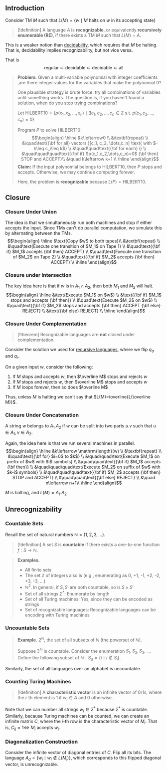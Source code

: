 ## Introduction

Consider TM $M$ such that $L(M)=\{w\mid M \text{ halts on } w \text{ in its accepting state}\}$

>[!definition]
>A language $A$ is **recognizable**, or equivalently **recursively enumerable (RE)**, if there exists a TM $M$ such that $L(M)=A$.

This is a weaker notion than [decidability](Turing%20Machines.md#Recursive%20Languages), which requires that $M$ be halting. That is, decidability implies recognizability, but not vice versa.

That is $$\mathrm{regular} \subset \mathrm{decidable} \subset \mathrm{decidable} \subset\mathrm{all}$$

> **Problem:** Given a multi-variable polynomial with integer coefficients ,are there integer values for the variables that make the polynomial 0?
> 
> One plausible strategy is brute force: try all combinations of variables until something works. The question is, if you haven't found a solution, when do you stop trying combinations?
> 
> Let $\mathrm{HILBERT10}=\{p(x_1, x_2, \dots, x_n)\mid\exists c_1, c_2, \dots, c_n\in \mathbb Z \text{ s.t. } p(c_1, c_2, \dots, c_n)=0\}$
> 
> Program $P$ to solve $\mathrm{HILBERT10}$:
> $$\begin{align}
 \hline
 &k\leftarrow0 \\
 &\textbf{repeat} \\
 &\quad\text{{\bf for all} vectors }[c_1, c_2, \dots,c_n] \text{ with $-k\leq c_i\leq k$} \\
 &\quad\quad\text{{\bf for each} i} \\
 &\quad\quad\quad\text{{\bf if} $p(c_1,c_2,\dots,c_n)=0$ {\bf then} STOP and ACCEPT}\\
 &\quad k\leftarrow k+1 \\
 \hline
 \end{align}$$
> **Claim:** If the input polynomial belongs to $\mathrm{HILBERT10}$, then $P$ stops and accepts. Otherwise, we may continue computing forever. 
> 
> Here, the problem is **recognizable** because $L(P)=\mathrm{HILBERT10}$.

## Closure

### Closure Under Union

The idea is that we simultaneously run both machines and stop if either accepts the input. Since TMs can't do parallel computation, we simulate this by alternating between the TMs.
$$\begin{align}
\hline
&\text{Copy $w$ to both tapes}\\
&\textbf{repeat} \\
&\quad\text{Execute one transition of $M_1$ on Tape 1} \\
&\quad\text{{\bf if} $M_1$ accepts {\bf then} ACCEPT} \\
&\quad\text{Execute one transition of $M_2$ on Tape 2} \\
&\quad\text{{\bf if} $M_2$ accepts {\bf then} ACCEPT} \\
\hline
\end{align}$$

### Closure under Intersection

The key idea here is that if $w$ is in $A_1\cap A_2$, then both $M_1$ and $M_2$ will halt. 
$$\begin{align}
\hline
&\text{Execute $M_1$ on $w$} \\
&\text{{\bf if} $M_1$ stops and accepts {\bf then}} \\
&\quad\text{Execute $M_2$ on $w$} \\
&\quad\text{{\bf if} $M_2$ stops and accepts {\bf then} ACCEPT {\bf else} REJECT} \\
&\text{{\bf else} REJECT} \\
\hline
\end{align}$$

### Closure Under Complementation

>[!theorem]
>Recognizable languages are **not** closed under complementation.

Consider the solution we used for [recursive languages](Recursive%20Languages.md#Closure#Closure%20Under%20Complement), where we flip $q_a$ and $q_r$.

On a given input $w$, consider the following:
1. If $M$ stops and accepts $w$, then $\overline M$ stops and rejects $w$
2. If $M$ stops and rejects $w$, then $\overline M$ stops and accepts $w$
3. If $M$ loops forever, then so does $\overline M$

Thus, unless $M$ is halting we can't say that $L(M)=\overline{L(\overline M)}$.

### Closure Under Concatenation

A string $w$ belongs to $A_1.A_2$ if $w$ can be split into two parts $u.v$ such that $u\in A_1,v\in A_2$.

Again, the idea here is that we run several machines in parallel.
$$\begin{align}
\hline
&k\leftarrow \mathrm{length}(w) \\
&\textbf{repeat} \\
&\quad\text{{\bf for} $i=0$ to $k$} \\
&\quad\quad\text{Execute $M_1$ on prefix of $w$ with $i$ symbols} \\
&\quad\quad\text{{\bf if} $M_1$ accepts {\bf then}} \\
&\quad\quad\quad\text{Execute $M_2$ on suffix of $w$ with $k-i$ symbols} \\
&\quad\quad\quad\text{{\bf if} $M_2$ accepts {\bf then} STOP and ACCEPT} \\
&\quad\quad\text{{\bf else} REJECT} \\
&\quad n\leftarrow n+1\\
\hline
\end{align}$$

$M$ is halting, and $L(M)=A_1.A_2$

## Unrecognizability

### Countable Sets

Recall the set of natural numbers $\mathbb N=\{1, 2, 3, \dots\}$.

>[!definition]
>A set $S$ is **countable** if there exists a one-to-one function $f:S\rightarrow \mathbb N$.

>**Examples.**
>- All finite sets 
>- The set $\mathbb Z$ of integers also is (e.g., enumerating as 0, +1, -1, +2, -2, +3, -3, ...)
>- $\mathbb N^2$. In general, if $S, S'$ are both countable, so is $S\times S'$
>- Set of all strings $\Sigma^*$: Enumerate by length
>- Set of all Turing machines: Yes, since they can be encoded as strings
>- Set of recognizable languages: Recognizable languages can be encoding with Turing machines

### Uncountable Sets

>**Example.** $2^{\mathbb N}$, the set of all subsets of $\mathbb N$ (the powerset of $\mathbb N$). 
>
>Suppose $2^{\mathbb N}$ is countable. Consider the enumeration $S_1, S_2, S_3, \dots$. Define the following subset of $\mathbb N: S_d=\{i\mid i\notin S_i\}$. 

Similarly, the set of all languages over an alphabet is uncountable.

### Counting Turing Machines

>[!definition]
>A **characteristic vector** is an infinite vector of $0/1$s, where the $i$-th element is $1$ if $w_i\in A$ and $0$ otherwise. 

Note that we can number all strings $w_i\in\Sigma^*$ because $\Sigma^*$ is countable. Similarly, because Turing machines can be counted, we can create an infinite matrix $C$, where the $i$-th row is the characteristic vector of $M_i$. That is, $C_{ij}=1\iff$ $M_i$ accepts $w_j$.

### Diagonalization Construction

Consider the infinite vector of diagonal entries of $C$. Flip all its bits. The language $A_d=\{w_i\mid w_i\notin L(M_i)\}$, which corresponds to this flipped diagonal vector, is unrecognizable. 

